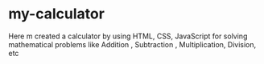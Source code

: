 # my-calculator
Here m created a calculator by using HTML, CSS, JavaScript for solving mathematical problems like Addition , Subtraction , Multiplication, Division, etc
